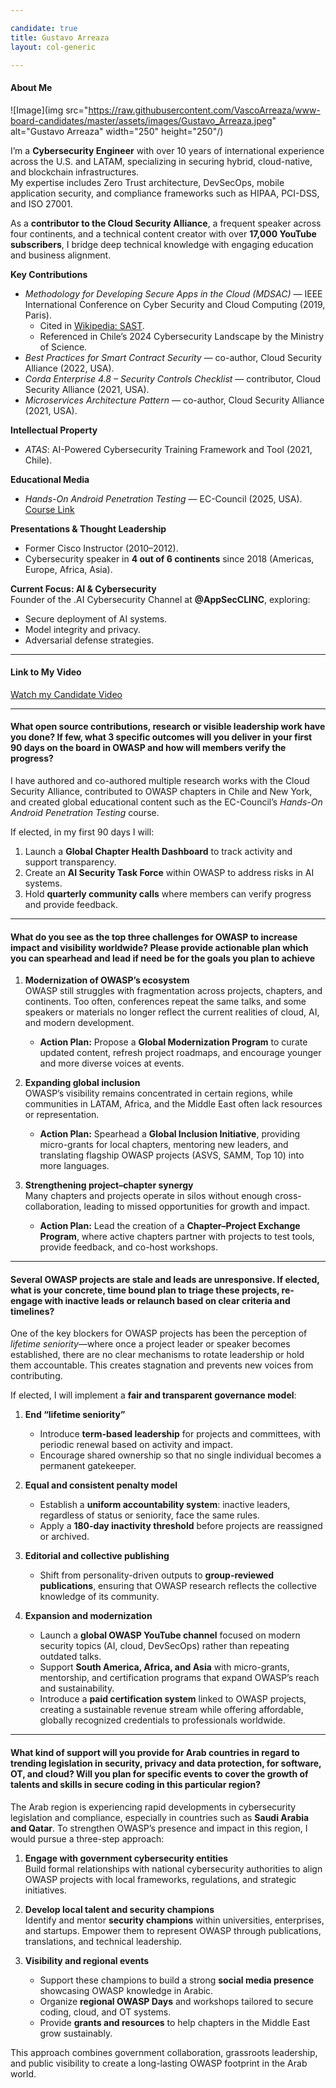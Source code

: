 ```yaml
---

candidate: true
title: Gustavo Arreaza
layout: col-generic

---
```


#### About Me
![Image](img src="https://raw.githubusercontent.com/VascoArreaza/www-board-candidates/master/assets/images/Gustavo_Arreaza.jpeg" alt="Gustavo Arreaza" width="250" height="250"/)

I’m a **Cybersecurity Engineer** with over 10 years of international experience across the U.S. and LATAM, specializing in securing hybrid, cloud-native, and blockchain infrastructures.  
My expertise includes Zero Trust architecture, DevSecOps, mobile application security, and compliance frameworks such as HIPAA, PCI-DSS, and ISO 27001.

As a **contributor to the Cloud Security Alliance**, a frequent speaker across four continents, and a technical content creator with over **17,000 YouTube subscribers**, I bridge deep technical knowledge with engaging education and business alignment.

**Key Contributions**
- *Methodology for Developing Secure Apps in the Cloud (MDSAC)* — IEEE International Conference on Cyber Security and Cloud Computing (2019, Paris).  
  - Cited in [Wikipedia: SAST](https://en.wikipedia.org/wiki/Static_application_security_testing).  
  - Referenced in Chile’s 2024 Cybersecurity Landscape by the Ministry of Science.  
- *Best Practices for Smart Contract Security* — co-author, Cloud Security Alliance (2022, USA).  
- *Corda Enterprise 4.8 – Security Controls Checklist* — contributor, Cloud Security Alliance (2021, USA).  
- *Microservices Architecture Pattern* — co-author, Cloud Security Alliance (2021, USA).  

**Intellectual Property**
- *ATAS*: AI-Powered Cybersecurity Training Framework and Tool (2021, Chile).

**Educational Media**
- *Hands-On Android Penetration Testing* — EC-Council (2025, USA).  
  [Course Link](https://learn.eccouncil.org/course/hands-on-android-penetration-testing)

**Presentations & Thought Leadership**
- Former Cisco Instructor (2010–2012).  
- Cybersecurity speaker in **4 out of 6 continents** since 2018 (Americas, Europe, Africa, Asia).  

**Current Focus: AI & Cybersecurity**  
Founder of the .AI Cybersecurity Channel at **@AppSecCLINC**, exploring:  
- Secure deployment of AI systems.  
- Model integrity and privacy.  
- Adversarial defense strategies.  

---

#### Link to My Video
[Watch my Candidate Video](https://www.youtube.com/xxxxxxx)

---

#### What open source contributions, research or visible leadership work have you done? If few, what 3 specific outcomes will you deliver in your first 90 days on the board in OWASP and how will members verify the progress?

I have authored and co-authored multiple research works with the Cloud Security Alliance, contributed to OWASP chapters in Chile and New York, and created global educational content such as the EC-Council’s *Hands-On Android Penetration Testing* course.  

If elected, in my first 90 days I will:  
1. Launch a **Global Chapter Health Dashboard** to track activity and support transparency.  
2. Create an **AI Security Task Force** within OWASP to address risks in AI systems.  
3. Hold **quarterly community calls** where members can verify progress and provide feedback.  

---

#### What do you see as the top three challenges for OWASP to increase impact and visibility worldwide? Please provide actionable plan which you can spearhead and lead if need be for the goals you plan to achieve

1. **Modernization of OWASP’s ecosystem**  
   OWASP still struggles with fragmentation across projects, chapters, and continents. Too often, conferences repeat the same talks, and some speakers or materials no longer reflect the current realities of cloud, AI, and modern development.  
   - **Action Plan:** Propose a **Global Modernization Program** to curate updated content, refresh project roadmaps, and encourage younger and more diverse voices at events.  

2. **Expanding global inclusion**  
   OWASP’s visibility remains concentrated in certain regions, while communities in LATAM, Africa, and the Middle East often lack resources or representation.  
   - **Action Plan:** Spearhead a **Global Inclusion Initiative**, providing micro-grants for local chapters, mentoring new leaders, and translating flagship OWASP projects (ASVS, SAMM, Top 10) into more languages.  

3. **Strengthening project–chapter synergy**  
   Many chapters and projects operate in silos without enough cross-collaboration, leading to missed opportunities for growth and impact.  
   - **Action Plan:** Lead the creation of a **Chapter–Project Exchange Program**, where active chapters partner with projects to test tools, provide feedback, and co-host workshops.  

---

#### Several OWASP projects are stale and leads are unresponsive. If elected, what is your concrete, time bound plan to triage these projects, re-engage with inactive leads or relaunch based on clear criteria and timelines?

One of the key blockers for OWASP projects has been the perception of *lifetime seniority*—where once a project leader or speaker becomes established, there are no clear mechanisms to rotate leadership or hold them accountable. This creates stagnation and prevents new voices from contributing.  

If elected, I will implement a **fair and transparent governance model**:

1. **End “lifetime seniority”**  
   - Introduce **term-based leadership** for projects and committees, with periodic renewal based on activity and impact.  
   - Encourage shared ownership so that no single individual becomes a permanent gatekeeper.  

2. **Equal and consistent penalty model**  
   - Establish a **uniform accountability system**: inactive leaders, regardless of status or seniority, face the same rules.  
   - Apply a **180-day inactivity threshold** before projects are reassigned or archived.  

3. **Editorial and collective publishing**  
   - Shift from personality-driven outputs to **group-reviewed publications**, ensuring that OWASP research reflects the collective knowledge of its community.  

4. **Expansion and modernization**  
   - Launch a **global OWASP YouTube channel** focused on modern security topics (AI, cloud, DevSecOps) rather than repeating outdated talks.  
   - Support **South America, Africa, and Asia** with micro-grants, mentorship, and certification programs that expand OWASP’s reach and sustainability.
   - Introduce a **paid certification system** linked to OWASP projects, creating a sustainable revenue stream while offering affordable, globally recognized credentials to professionals worldwide.  

---

#### What kind of support will you provide for Arab countries in regard to trending legislation in security, privacy and data protection, for software, OT, and cloud? Will you plan for specific events to cover the growth of talents and skills in secure coding in this particular region?

The Arab region is experiencing rapid developments in cybersecurity legislation and compliance, especially in countries such as **Saudi Arabia and Qatar**. To strengthen OWASP’s presence and impact in this region, I would pursue a three-step approach:  

1. **Engage with government cybersecurity entities**  
   Build formal relationships with national cybersecurity authorities to align OWASP projects with local frameworks, regulations, and strategic initiatives.  

2. **Develop local talent and security champions**  
   Identify and mentor **security champions** within universities, enterprises, and startups. Empower them to represent OWASP through publications, translations, and technical leadership.  

3. **Visibility and regional events**  
   - Support these champions to build a strong **social media presence** showcasing OWASP knowledge in Arabic.  
   - Organize **regional OWASP Days** and workshops tailored to secure coding, cloud, and OT systems.  
   - Provide **grants and resources** to help chapters in the Middle East grow sustainably.  

This approach combines government collaboration, grassroots leadership, and public visibility to create a long-lasting OWASP footprint in the Arab world.  
